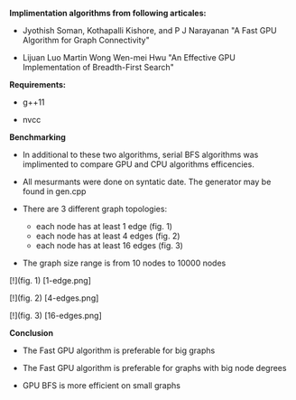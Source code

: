 **Implimentation algorithms from following articales:**

* Jyothish Soman, Kothapalli Kishore, and P J Narayanan "A Fast GPU Algorithm for Graph Connectivity"

* Lijuan Luo Martin Wong Wen-mei Hwu "An Effective GPU Implementation of Breadth-First Search"

**Requirements:**

* g++11

* nvcc

**Benchmarking**

* In additional to these two algorithms, serial BFS algorithms was implimented to compare GPU and CPU algorithms efficencies.

* All mesurmants were done on syntatic date. The generator may be found in gen.cpp

* There are 3 different graph topologies: 
	- each node has at least 1 edge (fig. 1)
	- each node has at least 4 edges (fig. 2)
	- each node has at least 16 edges (fig. 3)

* The graph size range is from 10 nodes to 10000 nodes

[!](fig. 1) [1-edge.png]

[!](fig. 2) [4-edges.png]

[!](fig. 3) [16-edges.png]

**Conclusion**

* The Fast GPU algorithm is preferable for big graphs

* The Fast GPU algorithm is preferable for graphs with big node degrees 

* GPU BFS is more efficient on small graphs
